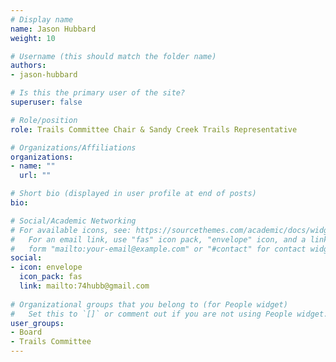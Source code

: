 ```yaml
---
# Display name
name: Jason Hubbard
weight: 10

# Username (this should match the folder name)
authors:
- jason-hubbard

# Is this the primary user of the site?
superuser: false

# Role/position
role: Trails Committee Chair & Sandy Creek Trails Representative

# Organizations/Affiliations
organizations:
- name: ""
  url: ""

# Short bio (displayed in user profile at end of posts)
bio:

# Social/Academic Networking
# For available icons, see: https://sourcethemes.com/academic/docs/widgets/#icons
#   For an email link, use "fas" icon pack, "envelope" icon, and a link in the
#   form "mailto:your-email@example.com" or "#contact" for contact widget.
social:
- icon: envelope
  icon_pack: fas
  link: mailto:74hubb@gmail.com
  
# Organizational groups that you belong to (for People widget)
#   Set this to `[]` or comment out if you are not using People widget.  
user_groups:
- Board
- Trails Committee
---
```

